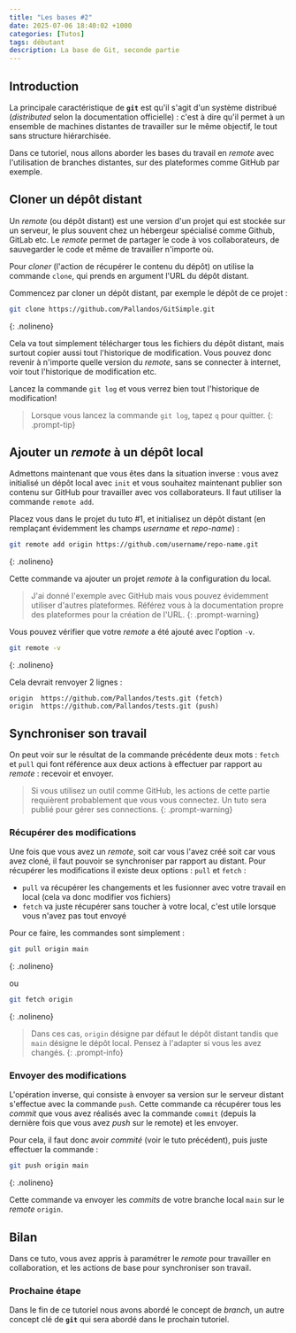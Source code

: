 ```yaml
---
title: "Les bases #2"
date: 2025-07-06 18:40:02 +1000
categories: [Tutos]
tags: débutant
description: La base de Git, seconde partie
---
```


## Introduction 

La principale caractéristique de **`git`** est qu'il s'agit d'un système distribué (*distributed* selon la documentation officielle) : c'est à dire qu'il permet à un ensemble de machines distantes de travailler sur le même objectif, le tout sans structure hiérarchisée. 

Dans ce tutoriel, nous allons aborder les bases du travail en *remote* avec l'utilisation de branches distantes, sur des plateformes comme GitHub par exemple. 

## Cloner un dépôt distant

Un *remote* (ou dépôt distant) est une version d'un projet qui est stockée sur un serveur, le plus souvent chez un hébergeur spécialisé comme Github, GitLab etc. Le *remote* permet de partager le code à vos collaborateurs, de sauvegarder le code et même de travailler n'importe où. 

Pour *cloner* (l'action de récupérer le contenu du dépôt) on utilise la commande `clone`, qui prends en argument l'URL du dépôt distant. 

Commencez par cloner un dépôt distant, par exemple le dépôt de ce projet :

```sh
git clone https://github.com/Pallandos/GitSimple.git
```
{: .nolineno}

Cela va tout simplement télécharger tous les fichiers du dépôt distant, mais surtout copier aussi tout l'historique de modification. Vous pouvez donc revenir à n'importe quelle version du *remote*, sans se connecter à internet, voir tout l'historique de modification etc.

Lancez la commande `git log` et vous verrez bien tout l'historique de modification!

> Lorsque vous lancez la commande `git log`, tapez `q` pour quitter.
{: .prompt-tip}

## Ajouter un *remote* à un dépôt local

Admettons maintenant que vous êtes dans la situation inverse : vous avez initialisé un dépôt local avec `init` et vous souhaitez maintenant publier son contenu sur GitHub pour travailler avec vos collaborateurs. Il faut utiliser la commande `remote add`. 

Placez vous dans le projet du tuto #1, et initialisez un dépôt distant (en remplaçant évidemment les champs *username* et *repo-name*) : 

```sh
git remote add origin https://github.com/username/repo-name.git
```
{: .nolineno}

Cette commande va ajouter un projet *remote* à la configuration du local. 

> J'ai donné l'exemple avec GitHub mais vous pouvez évidemment utiliser d'autres plateformes. Référez vous à la documentation propre des plateformes pour la création de l'URL.
{: .prompt-warning}

Vous pouvez vérifier que votre *remote* a été ajouté avec l'option `-v`. 

```sh
git remote -v
```
{: .nolineno}

Cela devrait renvoyer 2 lignes :

```
origin	https://github.com/Pallandos/tests.git (fetch)
origin	https://github.com/Pallandos/tests.git (push)
```

## Synchroniser son travail

On peut voir sur le résultat de la commande précédente deux mots : `fetch` et `pull` qui font référence aux deux actions à effectuer par rapport au *remote* : recevoir et envoyer.

> Si vous utilisez un outil comme GitHub, les actions de cette partie requièrent probablement que vous vous connectez. Un tuto sera publié pour gérer ses connections. 
{: .prompt-warning}

### Récupérer des modifications 

Une fois que vous avez un *remote*, soit car vous l'avez créé soit car vous avez cloné, il faut pouvoir se synchroniser par rapport au distant. Pour récupérer les modifications il existe deux options : `pull` et `fetch` :

- `pull` va récupérer les changements et les fusionner avec votre travail en local (cela va donc modifier vos fichiers)
- `fetch` va juste récupérer sans toucher à votre local, c'est utile lorsque vous n'avez pas tout envoyé

Pour ce faire, les commandes sont simplement : 

```sh
git pull origin main
```
{: .nolineno}

ou 

```sh
git fetch origin
```
{: .nolineno}

> Dans ces cas, `origin` désigne par défaut le dépôt distant tandis que `main` désigne le dépôt local. Pensez à l'adapter si vous les avez changés. 
{: .prompt-info}

### Envoyer des modifications

L'opération inverse, qui consiste à envoyer sa version sur le serveur distant s'effectue avec la commande `push`. Cette commande ca récupérer tous les *commit* que vous avez réalisés avec la commande `commit` (depuis la dernière fois que vous avez *push* sur le remote) et les envoyer. 

Pour cela, il faut donc avoir *commité* (voir le tuto précédent), puis juste effectuer la commande :

```sh
git push origin main
```
{: .nolineno}

Cette commande va envoyer les *commits* de votre branche local `main` sur le *remote* `origin`.

## Bilan

Dans ce tuto, vous avez appris à paramétrer le *remote* pour travailler en collaboration, et les actions de base pour synchroniser son travail. 

### Prochaine étape

Dans le fin de ce tutoriel nous avons abordé le concept de *branch*, un autre concept clé de **`git`** qui sera abordé dans le prochain tutoriel.